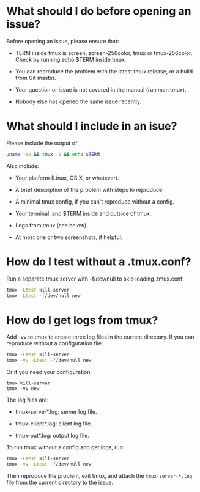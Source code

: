 # What should I do before opening an issue?

Before opening an issue, please ensure that:

- TERM inside tmux is screen, screen-256color, tmux or tmux-256color. Check
  by running echo $TERM inside tmux.

- You can reproduce the problem with the latest tmux release, or a build from
  Git master.

- Your question or issue is not covered in the manual (run man tmux).

- Nobody else has opened the same issue recently.

# What should I include in an isue?

Please include the output of:

~~~bash
uname -sp && tmux -V && echo $TERM
~~~

Also include:

- Your platform (Linux, OS X, or whatever).

- A brief description of the problem with steps to reproduce.

- A minimal tmux config, if you can't reproduce without a config.

- Your terminal, and $TERM inside and outside of tmux.

- Logs from tmux (see below).

- At most one or two screenshots, if helpful.

# How do I test without a .tmux.conf?

Run a separate tmux server with -f/dev/null to skip loading .tmux.conf:

~~~bash
tmux -Ltest kill-server
tmux -Ltest -f/dev/null new
~~~

# How do I get logs from tmux?

Add -vv to tmux to create three log files in the current directory. If you can
reproduce without a configuration file:

~~~bash
tmux -Ltest kill-server
tmux -vv -Ltest -f/dev/null new
~~~

Or if you need your configuration:

~~~base
tmux kill-server
tmux -vv new
~~~

The log files are:

- tmux-server*.log: server log file.

- tmux-client*.log: client log file.

- tmux-out*.log: output log file.

To run tmux without a config and get logs, run:

~~~bash
tmux -Ltest kill-server
tmux -vv -Ltest -f/dev/null new
~~~

Then reproduce the problem, exit tmux, and attach the `tmux-server-*.log` file
from the current directory to the issue.
